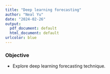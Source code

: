 ```yaml
---
title: "Deep learning forecasting"
author: "Neal Yu"
date: "2024-02-26"
output:
  pdf_document: default
  html_document: default
urlcolor: blue
---
```



### Objective
- Explore deep learning forecasting technique.